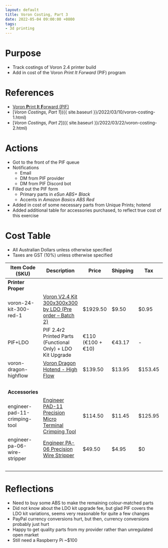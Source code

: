 ```yaml
---
layout: default
title: Voron Costing, Part 3
date: 2022-05-04 09:00:00 +0800
tags:
- 3d printing
---
```


# Purpose
- Track costings of Voron 2.4 printer build
- Add in cost of the Voron *Print It Forward* (PIF) program

# References
- [Voron **P**rint **I**t **F**orward (PIF)](https://pif.voron.dev/)
- [*Voron Costings, Part 1*]({{ site.baseurl }}/2022/03/10/voron-costing-1.html)
- [*Voron Costings, Part 2*]({{ site.baseurl }}/2022/03/22/voron-costing-2.html)

# Actions
- Got to the front of the PIF queue
- Notifications
  - Email
  - DM from PIF provider
  - DM from PIF Discord bot
- Filled out the PIF form
  - Primary parts in *eSun ABS+ Black*
  - Accents in *Amazon Basics ABS Red*
- Added in cost of some necessary parts from Unique Prints; hotend
- Added additional table for accessories purchased, to reflect true cost of this exercise

# Cost Table
- All Australian Dollars unless otherwise specified
- Taxes are GST (10%)  unless otherwise specified

| Item Code (SKU) | Description | Price | Shipping | Tax | Net | Running Total |
| ---       | ---         | ---   | ---      | --- | ---   | ---           |
| **Printer Proper** ||||||
| voron-24-kit-300-red-1 | [Voron V2.4 Kit 300x300x300 by LDO (Pre order – Batch 2)](https://uniqueprints.shop/shop/ldo/voron-v2-4-kit-300x300x300-by-ldo-pre-order-batch-2/) | $1929.50 | $9.50 | $0.95 | $1939.95 | $1939.95 |
| PIF+LDO | PIF 2.4r2 Printed Parts (Functional Only) + LDO Kit Upgrade | €110 (€100 + €10) | €43.17 | - | $237.97 (PayPal to €143.17) | $2177.92 |
| voron-dragon-highflow | [Voron Dragon Hotend - High Flow](https://uniqueprints.shop/shop/extruder-hotend/voron-dragon-hotend/?attribute_flow=High+Flow) | $139.50 | $13.95 | $153.45 | $2331.37 |
||||||Total|$2331.37|
| **Accessories** ||||||
| engineer-pad-11-crimping-tool | [Engineer PAD-11 Precision Micro Terminal Crimping Tool](https://uniqueprints.shop/shop/tools/engineer/engineer-pad-11-precision-micro-terminal-crimping-tool/) | $114.50 | $11.45 | $125.95 | $125.95 | $125.95 |
| engineer-pa-06-wire-stripper | [Engineer PA-06 Precision Wire Stripper](https://uniqueprints.shop/shop/tools/engineer/engineer-pa-06-wire-stripper/) | $49.50 | $4.95 | $0 | $54.45 | $180.40 |
||||||Total|$2511.77|

# Reflections
- Need to buy some ABS to make the remaining colour-matched parts
- Did not know about the LDO kit upgrade fee, but glad PIF covers the LDO kit variations, seems very reasonable for quite a few changes
- PayPal currency conversions hurt, but then, currency conversions probably just hurt
- Happy to get quality parts from my provider rather than unregulated open market
- Still need a Raspberry Pi ~$100
